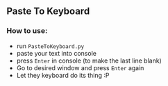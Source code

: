 ## Paste To Keyboard
### How to use:
- run `PasteToKeyboard.py`
- paste your text into console
- press `Enter` in console (to make the last line blank)
- Go to desired window and press `Enter` again
- Let they keyboard do its thing :P
